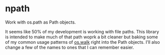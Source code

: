 npath
=====

Work with os.path as Path objects.

It seems like 50% of my development is working with file paths.
This library is intended to make much of that path woprk a bit cleaner
but baking some of my common usage patterns of
[os.walk](https://docs.python.org/2/library/os.html) right into the 
Path objects.  I'll also change a few of the names to ones that
I can remember easier.
